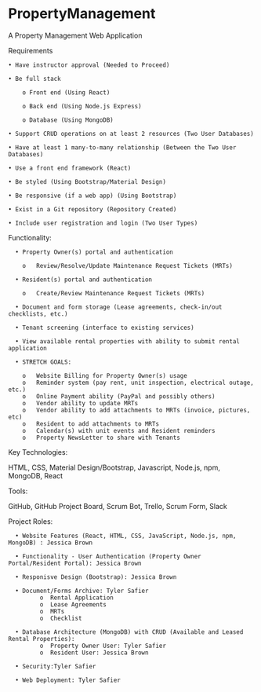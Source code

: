 # PropertyManagement
A Property Management Web Application

Requirements

    • Have instructor approval (Needed to Proceed)

    • Be full stack

        o Front end (Using React)

        o Back end (Using Node.js Express)

        o Database (Using MongoDB)

    • Support CRUD operations on at least 2 resources (Two User Databases)

    • Have at least 1 many-to-many relationship (Between the Two User Databases)

    • Use a front end framework (React)

    • Be styled (Using Bootstrap/Material Design)

    • Be responsive (if a web app) (Using Bootstrap)

    • Exist in a Git repository (Repository Created)

    • Include user registration and login (Two User Types)

Functionality:

      •	Property Owner(s) portal and authentication

        o	Review/Resolve/Update Maintenance Request Tickets (MRTs)

      •	Resident(s) portal and authentication

        o	Create/Review Maintenance Request Tickets (MRTs)

      •	Document and form storage (Lease agreements, check-in/out checklists, etc.)

      •	Tenant screening (interface to existing services)

      •	View available rental properties with ability to submit rental application

      •	STRETCH GOALS:

        o	Website Billing for Property Owner(s) usage
        o	Reminder system (pay rent, unit inspection, electrical outage, etc.)
        o	Online Payment ability (PayPal and possibly others)
        o	Vendor ability to update MRTs
        o	Vendor ability to add attachments to MRTs (invoice, pictures, etc)
        o	Resident to add attachments to MRTs
        o	Calendar(s) with unit events and Resident reminders
        o	Property NewsLetter to share with Tenants

Key Technologies:

  HTML, CSS, Material Design/Bootstrap, Javascript, Node.js, npm, MongoDB, React
  
Tools:
  
  GitHub, GitHub Project Board, Scrum Bot, Trello, Scrum Form, Slack
  
Project Roles:
  
      •	Website Features (React, HTML, CSS, JavaScript, Node.js, npm, MongoDB) : Jessica Brown

      •	Functionality - User Authentication (Property Owner Portal/Resident Portal): Jessica Brown
      
      •	Responisve Design (Bootstrap): Jessica Brown

      •	Document/Forms Archive: Tyler Safier
             o	Rental Application
             o	Lease Agreements
             o	MRTs
             o	Checklist    

      •	Database Architecture (MongoDB) with CRUD (Available and Leased Rental Properties): 
             o	Property Owner User: Tyler Safier
             o	Resident User: Jessica Brown

      •	Security:Tyler Safier
      
      •	Web Deployment: Tyler Safier
      
